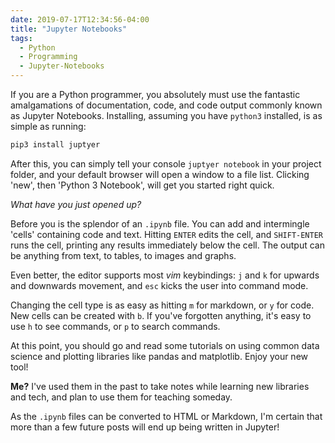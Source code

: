 ```yaml
---
date: 2019-07-17T12:34:56-04:00
title: "Jupyter Notebooks"
tags:
  - Python
  - Programming
  - Jupyter-Notebooks
---
```


If you are a Python programmer, you absolutely must use the fantastic
amalgamations of documentation, code, and code output commonly known as Jupyter
Notebooks. Installing, assuming you have `python3` installed, is as simple as
running:

```sh
pip3 install juptyer
```

After this, you can simply tell your console `juptyer notebook` in your project
folder, and your default browser will open a window to a file list. Clicking
'new', then 'Python 3 Notebook', will get you started right quick.

_What have you just opened up?_

Before you is the splendor of an `.ipynb` file. You can add and intermingle
'cells' containing code and text. Hitting `ENTER` edits the cell, and
`SHIFT-ENTER` runs the cell, printing
any results immediately below the cell. The output can be
anything from text, to tables, to images and graphs.

Even better, the editor supports most _vim_ keybindings: `j` and `k` for upwards
and downwards movement, and `esc` kicks the user into command mode.

Changing the cell type is as easy as hitting `m` for markdown, or `y` for
code. New cells can be created with `b`. If you've forgotten anything, it's
easy to use `h` to see commands, or `p` to search commands.

At this point, you should go and read some tutorials on using common data
science and plotting libraries like pandas and matplotlib. Enjoy your new tool!

**Me?** I've used them in the past to take notes while learning new
libraries and tech, and plan to use them for teaching someday.

As the `.ipynb` files can be converted to HTML or Markdown, I'm certain
that more than a few future posts will end up being written in Jupyter!

